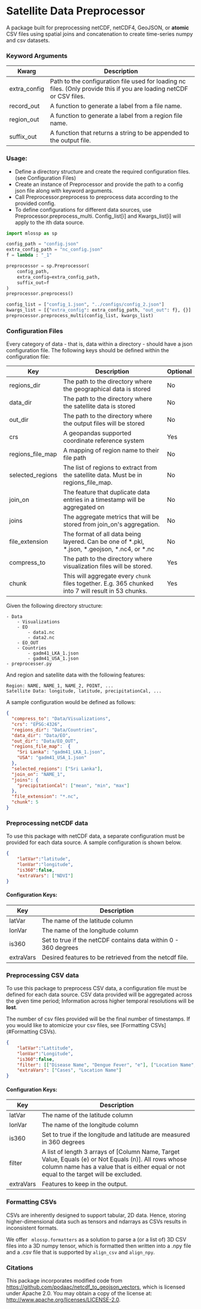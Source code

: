 # Satellite Data Preprocessor

A package built for preprocessing netCDF, netCDF4, GeoJSON, or **atomic** CSV files using spatial joins and concatenation to create time-series numpy and csv datasets.

### Keyword Arguments

| Kwarg        | Description                                                                                                          |
|--------------|----------------------------------------------------------------------------------------------------------------------|
| extra_config | Path to the configuration file used for loading nc files. (Only provide this if you are loading netCDF or CSV files. |
| record_out   | A function to generate a label from a file name.                                                                     |
| region_out   | A function to generate a label from a region file name.                                                              |
| suffix_out   | A function that returns a string to be appended to the output file.                                                  |

### Usage:
* Define a directory structure and create the required configuration files. (see Configuration Files)
* Create an instance of Preprocessor and provide the path to a config json file along with keyword arguments.
* Call Preprocessor.preprocess to preprocess data according to the provided config.
* To define configurations for different data sources, use Preprocessor.preprocess_multi. Config_list[i] and Kwargs_list[i] will apply to the ith data source.

```python
import mlossp as sp

config_path = "config.json"
extra_config_path = "nc_config.json"
f = lambda : "_1"

preprocessor = sp.Preprocessor(
    config_path,
    extra_config=extra_config_path,
    suffix_out=f
)
preprocessor.preprocess()

config_list = ["config_1.json", "../configs/config_2.json"]
kwargs_list = [{"extra_config": extra_config_path, "out_out": f}, {}]
preprocessor.preprocess_multi(config_list, kwargs_list)
```

### Configuration Files

Every category of data - that is, data within a directory - should have a json configuration file. The following keys should be defined within the configuration file:

| Key              | Description                                                                                             | Optional |
|------------------|---------------------------------------------------------------------------------------------------------|----------|
| regions_dir      | The path to the directory where the geographical data is stored                                         | No       |
| data_dir         | The path to the directory where the satellite data is stored                                            | No       |
| out_dir          | The path to the directory where the output files will be stored                                         | No       |
| crs              | A geopandas supported coordinate reference system                                                       | Yes      |
| regions_file_map | A mapping of region name to their file path                                                             | No       |
| selected_regions | The list of regions to extract from the satellite data. Must be in regions_file_map.                    | No       |
| join_on          | The feature that duplicate data entries in a timestamp will be aggregated on                            | No       |
| joins            | The aggregate metrics that will be stored from join_on's aggregation.                                   | No       |
| file_extension   | The format of all data being layered. Can be one of *.pkl, *.json, *.geojson, *.nc4, or *.nc            | No       |
| compress_to      | The path to the directory where visualization files will be stored.                                     | Yes      |
| chunk            | This will aggregate every ```chunk``` files together. E.g. 365 chunked into 7 will result in 53 chunks. | Yes      |

Given the following directory structure:
```text
- Data
    - Visualizations
    - EO
        - data1.nc
        - data2.nc
    - EO_OUT
    - Countries
        - gadm41_LKA_1.json
        - gadm41_USA_1.json
- preprocesser.py
```

And region and satellite data with the following features:
```text
Region: NAME, NAME_1, NAME_2, POINT, ...
Satellite Data: longitude, latitude, precipitationCal, ...
```

A sample configuration would be defined as follows:
```json
{
  "compress_to": "Data/Visualizations",
  "crs": "EPSG:4326",
  "regions_dir": "Data/Countries",
  "data_dir": "Data/EO",
  "out_dir": "Data/EO_OUT",
  "regions_file_map":  {
    "Sri Lanka": "gadm41_LKA_1.json",
    "USA": "gadm41_USA_1.json"
  },
  "selected_regions": ["Sri Lanka"],
  "join_on": "NAME_1",
  "joins": {
    "precipitationCal": ["mean", "min", "max"]
  },
  "file_extension": "*.nc",
  "chunk": 5
}
```

### Preprocessing netCDF data
To use this package with netCDF data, a separate configuration must be provided for each data source. A sample configuration is shown below.
```json
{
	"latVar":"latitude",
	"lonVar":"longitude",
	"is360":false,
	"extraVars": ["NDVI"]
}
```

#### Configuration Keys:

| Key       | Description                                                    |
|-----------|----------------------------------------------------------------|
| latVar    | The name of the latitude column                                |
| lonVar    | The name of the longitude column                               |
| is360     | Set to true if the netCDF contains data within 0 - 360 degrees |
| extraVars | Desired features to be retrieved from the netcdf file.         |

### Preprocessing CSV data
To use this package to preprocess CSV data, a configuration file must be defined for each data source.
CSV data provided will be aggregated across the given time period; Information across higher temporal resolutions will be **lost**. 

The number of csv files provided will be the final number of timestamps.
If you would like to atomicize your csv files, see [Formatting CSVs](#Formatting CSVs).

```json
{
	"latVar":"Lattitude",
	"lonVar":"Longitude",
	"is360":false,
	"filter": [["Disease Name", "Dengue Fever", "e"], ["Location Name", "SRILANKA", "n"], ["Location Name", "Kalmune", "n"]],
	"extraVars": ["Cases", "Location Name"]
}
```

#### Configuration Keys:

| Key       | Description                                                                                                                                                                                      |
|-----------|--------------------------------------------------------------------------------------------------------------------------------------------------------------------------------------------------|
| latVar    | The name of the latitude column                                                                                                                                                                  |
| lonVar    | The name of the longitude column                                                                                                                                                                 |
| is360     | Set to true if the longitude and latitude are measured in 360 degrees                                                                                                                            |
| filter    | A list of length 3 arrays of [Column Name, Target Value, Equals (e) or Not Equals (n)]. All rows whose column name has a value that is either equal or not equal to the target will be excluded. |
| extraVars | Features to keep in the output.                                                                                                                                                                  |

### Formatting CSVs
CSVs are inherently designed to support tabular, 2D data. Hence, storing higher-dimensional data such as tensors and ndarrays as CSVs results in inconsistent formats.

We offer ``` mlossp.formatters``` as a solution to parse a (or a list of) 3D CSV files into a 3D numpy tensor, which is formatted then written into a .npy file and a .csv file that is supported by ```align_csv``` and ```align_npy```. 

### Citations
This package incorporates modified code from https://github.com/podaac/netcdf_to_geojson_vectors, which is licensed under Apache 2.0. You may obtain a copy of the license at: http://www.apache.org/licenses/LICENSE-2.0.